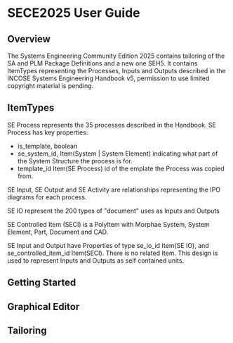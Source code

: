 
# SECE2025 User Guide

## Overview

The Systems Engineering Community Edition 2025 contains tailoring of the SA and PLM Package Definitions and a new one SEH5. It contains ItemTypes representing the Processes, Inputs and Outputs described in the INCOSE Systems Engineering Handbook v5, permission to use limited copyright material is pending.

## ItemTypes

SE Process represents the 35 processes described in the Handbook. SE Process has key properties:
- is_template, boolean
- se_system_id, Item(System | System Element) indicating what part of the System Structure the process is for.
- template_id Item(SE Process) id of the emplate the Process was copied from.

SE Input, SE Output and SE Activity are relationships representing the IPO diagrams for each process.

SE IO represent the 200 types of "document" uses as Inputs and Outputs

SE Controlled Item (SECI) is a PolyItem with Morphae System, System Element, Part, Document and CAD.

SE Input and Output have Properties of type  se_io_id Item(SE IO), and se_controlled_item_id Item(SECI). There is no related Item. This design is used to represent Inputs and Outputs as self contained units.

## Getting Started





## Graphical Editor

## Tailoring


